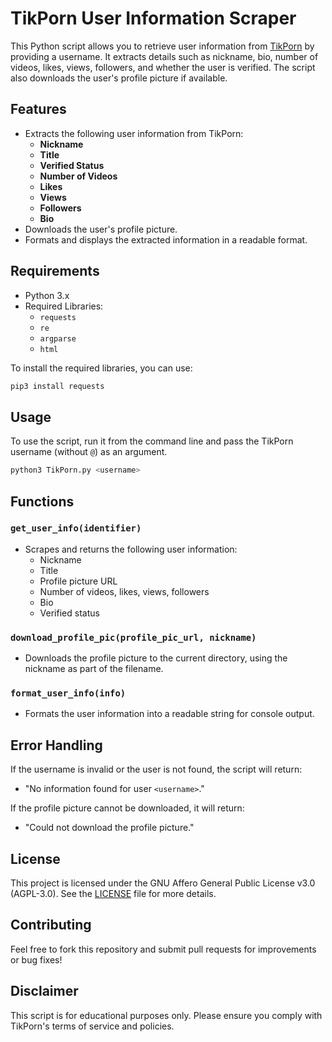 # TikPorn User Information Scraper

This Python script allows you to retrieve user information from [TikPorn](https://tik.porn) by providing a username. It extracts details such as nickname, bio, number of videos, likes, views, followers, and whether the user is verified. The script also downloads the user's profile picture if available.

## Features

- Extracts the following user information from TikPorn:
  - **Nickname**
  - **Title**
  - **Verified Status**
  - **Number of Videos**
  - **Likes**
  - **Views**
  - **Followers**
  - **Bio**
- Downloads the user's profile picture.
- Formats and displays the extracted information in a readable format.

## Requirements

- Python 3.x
- Required Libraries:
  - `requests`
  - `re`
  - `argparse`
  - `html`

To install the required libraries, you can use:

```bash
pip3 install requests
```

## Usage

To use the script, run it from the command line and pass the TikPorn username (without `@`) as an argument.

```bash
python3 TikPorn.py <username>
```

## Functions

### `get_user_info(identifier)`

- Scrapes and returns the following user information:
  - Nickname
  - Title
  - Profile picture URL
  - Number of videos, likes, views, followers
  - Bio
  - Verified status

### `download_profile_pic(profile_pic_url, nickname)`

- Downloads the profile picture to the current directory, using the nickname as part of the filename.

### `format_user_info(info)`

- Formats the user information into a readable string for console output.

## Error Handling

If the username is invalid or the user is not found, the script will return:
- "No information found for user `<username>`."

If the profile picture cannot be downloaded, it will return:
- "Could not download the profile picture."

## License

This project is licensed under the GNU Affero General Public License v3.0 (AGPL-3.0). See the [LICENSE](LICENSE) file for more details.

## Contributing

Feel free to fork this repository and submit pull requests for improvements or bug fixes!

## Disclaimer

This script is for educational purposes only. Please ensure you comply with TikPorn's terms of service and policies.
